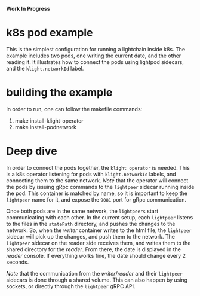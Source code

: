__Work In Progress__

# k8s pod example

This is the simplest configuration for running a lightchain inside k8s.
The example includes two pods, one writing the current date, and the other reading it. It illustrates how to connect the pods using lightpod sidecars, and the `klight.networkId` label.

# building the example

In order to run, one can follow the makefile commands:

1. make install-klight-operator
2. make install-podnetwork

# Deep dive

In order to connect the pods together, the `klight operator` is needed. This is a k8s operator listening for pods with `klight.networkId` labels, and connecting them to the same network.
_Note_ that the operator will connect the pods by issuing gRpc commands to the `lightpeer` sidecar running inside the pod. This container is matched by name, so it is important to keep the  `lightpeer` name for it, and expose the `9081` port for gRpc communication.

Once both pods are in the same network, the `lightpeers` start communicating with each other. In the current setup, each `lightpeer` listens to the files in the `statePath` directory, and pushes the changes to the network. So, when the _writer_ container writes to the html file, the `lightpeer` sidecar will pick up the changes, and push them to the network. The `lightpeer` sidecar on the reader side receives them, and writes them to the shared directory for the _reader_. From there, the date is displayed in the _reader_ console. If everything works fine, the date should change every 2 seconds.

_Note_ that the communication from the _writer_/_reader_ and their `lightpeer` sidecars is done through a shared volume. This can also happen by using sockets, or directly through the `lightpeer` gRPC API.